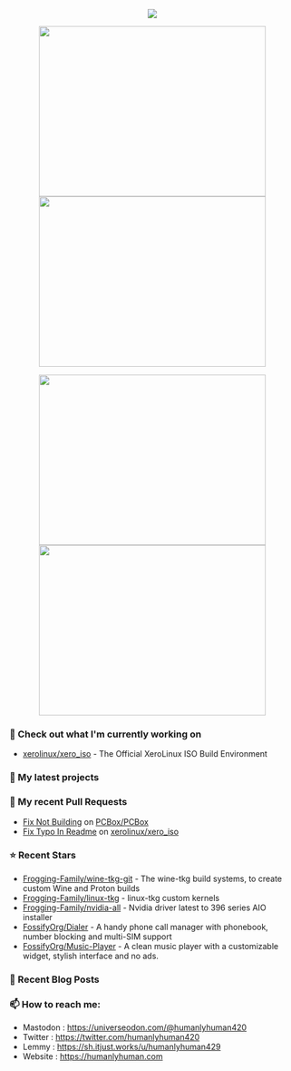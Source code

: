 <p align="center"><a href="https://github.com/anuraghazra/github-readme-stats">
  <img align="center" src="https://github-readme-stats.vercel.app/api?username=humanlyhuman&show_icons=true&theme=react" />
</a></p>
<p align="center"><a href="https://wakatime.com/@humanlyhuman">
  <img align="center" width="400" height="300" src="https://wakatime.com/share/@humanlyhuman/9c049d62-984c-408f-b87b-68c5cc7bf4bf.svg" />
</a>
<a href="https://wakatime.com/@humanlyhuman">
  <img align="center" width="400" height="300" src="https://wakatime.com/share/@humanlyhuman/513b3a3a-52c9-4706-bece-2472e26f6945.svg" />
</a></p>

<p align="center"><a href="https://wakatime.com/@humanlyhuman">
  <img align="center" width="400" height="300" src="https://wakatime.com/share/@humanlyhuman/6d9d7eea-3f23-4db3-9eaf-742cbff8d9b5.svg" />
</a>
<a href="https://wakatime.com/@humanlyhuman">
  <img align="center" width="400" height="300" src="https://wakatime.com/share/@humanlyhuman/558c9c83-c82e-4142-bd49-b2eaa73616d1.svg" />
</a></p>

### 👷 Check out what I'm currently working on

- [xerolinux/xero_iso](https://github.com/xerolinux/xero_iso) - The Official XeroLinux ISO Build Environment
### 🌱 My latest projects

### 🔨 My recent Pull Requests

- [Fix Not Building](https://github.com/PCBox/PCBox/pull/80) on [PCBox/PCBox](https://github.com/PCBox/PCBox)
- [Fix Typo In Readme](https://github.com/xerolinux/xero_iso/pull/13) on [xerolinux/xero_iso](https://github.com/xerolinux/xero_iso)
### ⭐ Recent Stars

- [Frogging-Family/wine-tkg-git](https://github.com/Frogging-Family/wine-tkg-git) - The wine-tkg build systems, to create custom Wine and Proton builds
- [Frogging-Family/linux-tkg](https://github.com/Frogging-Family/linux-tkg) - linux-tkg custom kernels
- [Frogging-Family/nvidia-all](https://github.com/Frogging-Family/nvidia-all) - Nvidia driver latest to 396 series AIO installer
- [FossifyOrg/Dialer](https://github.com/FossifyOrg/Dialer) - A handy phone call manager with phonebook, number blocking and multi-SIM support
- [FossifyOrg/Music-Player](https://github.com/FossifyOrg/Music-Player) - A clean music player with a customizable widget, stylish interface and no ads.
### 📰 Recent Blog Posts
### 📫 How to reach me:
  - Mastodon  : <https://universeodon.com/@humanlyhuman420>
  - Twitter   : <https://twitter.com/humanlyhuman420>
  - Lemmy     : <https://sh.itjust.works/u/humanlyhuman429>
  - Website   : <https://humanlyhuman.com>
